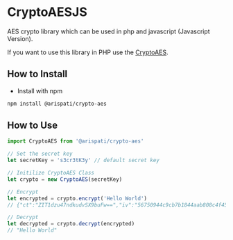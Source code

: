 # CryptoAESJS
AES crypto library which can be used in php and javascript (Javascript Version).

If you want to use this library in PHP use the [CryptoAES](https://github.com/arispati/CryptoAES).

## How to Install
- Install with npm
```bash
npm install @arispati/crypto-aes
```

## How to Use
```javascript
import CryptoAES from '@arispati/crypto-aes'

// Set the secret key
let secretKey = 's3cr3tK3y' // default secret key

// Initilize CryptoAES Class
let crypto = new CryptoAES(secretKey)

// Encrypt
let encrypted = crypto.encrypt('Hello World')
// {"ct":"ZIT1dzu47ndkudvSX9buFw==","iv":"56750944c9cb7b1844aab808c4f4581d","s":"35c9511ea1d8e3e5"}

// Decrypt
let decrypted = crypto.decrypt(encrypted)
// "Hello World"
```
